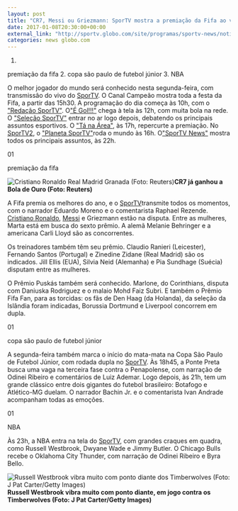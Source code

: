 ```yaml
---
layout: post
title: "CR7, Messi ou Griezmann: SporTV mostra a premiação da Fifa ao vivo"
date: 2017-01-08T20:30:00+00:00
external_link: "http://sportv.globo.com/site/programas/sportv-news/noticia/2017/01/cr7-messi-ou-griezmann-sportv-mostra-premiacao-da-fifa-ao-vivo.html"
categories: news globo.com
---
```

1. 
premiação da fifa
2. 
copa são paulo de futebol júnior
3. 
NBA

O melhor jogador do mundo será conhecido nesta segunda-feira, com transmissão do vivo do [SporTV](http://sportv.globo.com/). O Canal Campeão mostra toda a festa da Fifa, a partir das 15h30. A programação do dia começa às 10h, com o ["Redação SporTV"](http://sportv.globo.com/site/programas/redacao-sportv/). O["É Gol!!!"](http://sportv.globo.com/site/programas/e-gol/) chega à tela às 12h, com muita bola na rede. O ["Seleção SporTV"](http://sportv.globo.com/site/programas/selecao-sportv/) entrar no ar logo depois, debatendo os principais assuntos esportivos. O ["Tá na Área"](http://sportv.globo.com/site/programas/ta-na-area/), às 17h, repercurte a premiação. No [SporTV2](http://sportv.globo.com/), o ["Planeta SporTV"](http://sportv.globo.com/site/programas/planeta-sportv/)roda o mundo às 16h. O["SporTV News"](http://sportv.globo.com/site/programas/sportv-news/) mostra todos os principais assuntos, às 22h.

01

premiação da fifa

 ![Cristiano Ronaldo Real Madrid Granada (Foto: Reuters)](http://s2.glbimg.com/gV8CA-JNIIz3FUEnuKUKHKMoG5o=/431x0:1385x1261/300x397/s.glbimg.com/es/ge/f/original/2017/01/07/2017-01-07t133338z_1994037740_rc173f83b140_rtrmadp_3_soccer-spain_VNEcNnZ.jpg "Cristiano Ronaldo Real Madrid Granada (Foto: Reuters)")**CR7 já ganhou a Bola de Ouro (Foto: Reuters)**

A Fifa premia os melhores do ano, e o [SporTV](http://sportv.globo.com/)transmite todos os momentos, com o narrador Eduardo Moreno e o comentarista Raphael Rezende. [Cristiano Ronaldo](http://globoesporte.globo.com/atleta/cristiano-ronaldo.html), [Messi](http://globoesporte.globo.com/atleta/messi.html) e Griezmann estão na disputa. Entre as mulheres, Marta está em busca do sexto prêmio. A alemã Melanie Behringer e a americana Carli Lloyd são as concorrentes.

Os treinadores também têm seu prêmio. Claudio Ranieri (Leicester), Fernando Santos (Portugal) e Zinedine Zidane (Real Madrid) são os indicados.&nbsp;Jill Ellis (EUA), Silvia Neid (Alemanha) e Pia Sundhage (Suécia) disputam entre as mulheres.

O Prêmio Puskás também será conhecido. Marlone, do Corinthians, disputa com Daniuska Rodriguez e o malaio Mohd Faiz Subri. E também o Prêmio Fifa Fan, para as torcidas: os fãs de Den Haag (da Holanda), da seleção da Islândia foram indicadas, Borussia Dortmund e Liverpool concorrem em dupla.

01

copa são paulo de futebol júnior

A segunda-feira também marca o início do mata-mata na Copa São Paulo de Futebol Júnior, com rodada dupla no [SporTV](http://sportv.globo.com/). Às 18h45, a Ponte Preta busca uma vaga na terceira fase contra o Penapolense, com narração de Odinei Ribeiro e comentários de Luiz Ademar. Logo depois, às 21h, tem um grande clássico entre dois gigantes do futebol brasileiro: Botafogo e Atlético-MG duelam. O narrador Bachin Jr. e o comentarista Ivan Andrade acompanham todas as emoções.

01

NBA

Às 23h, a NBA entra na tela do [SporTV](http://sportv.globo.com/), com grandes craques em quadra, como Russell Westbrook, Dwyane Wade e Jimmy Butler. O Chicago Bulls recebe o Oklahoma City Thunder, com narração de Odinei Ribeiro e Byra Bello.

 ![Russell Westbrook vibra muito com ponto diante dos Timberwolves (Foto: J Pat Carter/Getty Images)](http://s2.glbimg.com/Pv8hq3n1TC3qgRPML7avmcrv5B4=/0x0:2000x1277/690x441/s.glbimg.com/es/ge/f/original/2016/12/26/gettyimages-630526992_V9vZbBG.jpg "Russell Westbrook vibra muito com ponto diante dos Timberwolves (Foto: J Pat Carter/Getty Images)")**Russell Westbrook vibra muito com ponto diante, em jogo contra os Timberwolves (Foto: J Pat Carter/Getty Images)**

